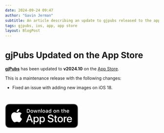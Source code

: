 ```yaml
---
date: 2024-09-24 09:47
author: "Gavin Jerman"
subtitle: An article describing an update to gjpubs released to the app store.
tags: gjpubs, ios, app, app store
layout: BlogPost
---
```


# gjPubs Updated on the App Store

[**gjPubs**](/projects/gjPubs) has been updated to **v2024.10** on the [App Store](https://apps.apple.com/gb/app/gjpubs/id6475642254?platform=iphone).

This is a maintenance release with the following changes:
- Fixed an issue with adding new images on iOS 18.
<br>

[![download](/images/Download_on_the_App_Store_Badge_US-UK_RGB_blk_092917.svg)](https://apps.apple.com/gb/app/gjpubs/id6475642254?platform=iphone)
